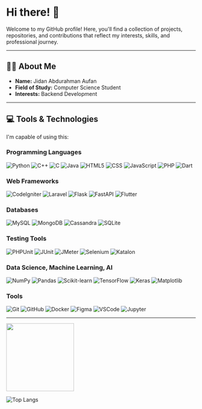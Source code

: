 # Hi there! 👋

Welcome to my GitHub profile! Here, you'll find a collection of projects, repositories, and contributions that reflect my interests, skills, and professional journey.

---

## 🧑‍💻 About Me

- **Name:** Jidan Abdurahman Aufan
- **Field of Study:** Computer Science Student  
- **Interests:** Backend Development

---

## 💻 Tools & Technologies

I'm capable of using this:

### Programming Languages
![Python](https://img.shields.io/badge/-Python-3776AB?style=for-the-badge&logo=python&logoColor=white)
![C++](https://img.shields.io/badge/-C++-00599C?style=for-the-badge&logo=cplusplus&logoColor=white)
![C](https://img.shields.io/badge/-C-A8B9CC?style=for-the-badge&logo=c&logoColor=white)
![Java](https://img.shields.io/badge/-Java-007396?style=for-the-badge&logo=java&logoColor=white)
![HTML5](https://img.shields.io/badge/-HTML5-E34F26?style=for-the-badge&logo=html5&logoColor=white)
![CSS](https://img.shields.io/badge/-CSS-1572B6?style=for-the-badge&logo=css3&logoColor=white)
![JavaScript](https://img.shields.io/badge/-JavaScript-F7DF1E?style=for-the-badge&logo=javascript&logoColor=black)
![PHP](https://img.shields.io/badge/-PHP-777BB4?style=for-the-badge&logo=php&logoColor=white)
![Dart](https://img.shields.io/badge/-Dart-0175C2?style=for-the-badge&logo=dart&logoColor=white)

### Web Frameworks
![CodeIgniter](https://img.shields.io/badge/-CodeIgniter-EF4223?style=for-the-badge&logo=codeigniter&logoColor=white)
![Laravel](https://img.shields.io/badge/-Laravel-FF2D20?style=for-the-badge&logo=laravel&logoColor=white)
![Flask](https://img.shields.io/badge/-Flask-000000?style=for-the-badge&logo=flask&logoColor=white)
![FastAPI](https://img.shields.io/badge/-FastAPI-009688?style=for-the-badge&logo=fastapi&logoColor=white)
![Flutter](https://img.shields.io/badge/-Flutter-02569B?style=for-the-badge&logo=flutter&logoColor=white)

### Databases
![MySQL](https://img.shields.io/badge/-MySQL-4479A1?style=for-the-badge&logo=mysql&logoColor=white)
![MongoDB](https://img.shields.io/badge/-MongoDB-47A248?style=for-the-badge&logo=mongodb&logoColor=white)
![Cassandra](https://img.shields.io/badge/-Cassandra-1287B1?style=for-the-badge&logo=apache-cassandra&logoColor=white)
![SQLite](https://img.shields.io/badge/-SQLite-003B57?style=for-the-badge&logo=sqlite&logoColor=white)

### Testing Tools
![PHPUnit](https://img.shields.io/badge/-PHPUnit-777BB4?style=for-the-badge&logo=php&logoColor=white)
![JUnit](https://img.shields.io/badge/-JUnit-25A162?style=for-the-badge&logo=java&logoColor=white)
![JMeter](https://img.shields.io/badge/-JMeter-D22128?style=for-the-badge&logo=apache-jmeter&logoColor=white)
![Selenium](https://img.shields.io/badge/-Selenium-43B02A?style=for-the-badge&logo=selenium&logoColor=white)
![Katalon](https://img.shields.io/badge/-Katalon-7D4698?style=for-the-badge&logo=katalon&logoColor=white)

### Data Science, Machine Learning, AI
![NumPy](https://img.shields.io/badge/-NumPy-013243?style=for-the-badge&logo=numpy&logoColor=white)
![Pandas](https://img.shields.io/badge/-Pandas-150458?style=for-the-badge&logo=pandas&logoColor=white)
![Scikit-learn](https://img.shields.io/badge/-Scikit%20Learn-F7931E?style=for-the-badge&logo=scikit-learn&logoColor=white)
![TensorFlow](https://img.shields.io/badge/-TensorFlow-FF6F00?style=for-the-badge&logo=tensorflow&logoColor=white)
![Keras](https://img.shields.io/badge/-Keras-D00000?style=for-the-badge&logo=keras&logoColor=white)
![Matplotlib](https://img.shields.io/badge/-Matplotlib-007ACC?style=for-the-badge&logo=python&logoColor=white)

### Tools
![Git](https://img.shields.io/badge/-Git-F05032?style=for-the-badge&logo=git&logoColor=white)
![GitHub](https://img.shields.io/badge/-GitHub-181717?style=for-the-badge&logo=github&logoColor=white)
![Docker](https://img.shields.io/badge/-Docker-2496ED?style=for-the-badge&logo=docker&logoColor=white)
![Figma](https://img.shields.io/badge/-Figma-F24E1E?style=for-the-badge&logo=figma&logoColor=white)
![VSCode](https://img.shields.io/badge/-VSCode-007ACC?style=for-the-badge&logo=visualstudiocode&logoColor=white)
![Jupyter](https://img.shields.io/badge/-Jupyter-F37626?style=for-the-badge&logo=jupyter&logoColor=white)

---
<p align="left">
<a href="https://github.com/WildanRaffians">
  <img height="180em" src="https://github-readme-stats-eight-theta.vercel.app/api?username=WildanRaffians&show_icons=true&theme=algolia&include_all_commits=true&count_private=true"/>
</a>
</p>

![Top Langs](https://github-readme-stats.vercel.app/api/top-langs/?username=WildanRaffians&layout=compact&theme=dark)
